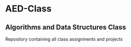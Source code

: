 # AED-Class
## Algorithms and Data Structures Class

Repository containing all class assignments and projects
